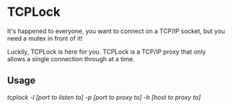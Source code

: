 TCPLock
=======

It's happened to everyone, you want to connect on a TCP/IP socket, but you need a mutex in front of it!

Luckily, TCPLock is here for you. TCPLock is a TCP/IP proxy that only allows a single connection through at a time.

Usage
-----

_tcplock -l [port to listen to] -p [port to proxy to] -h [host to proxy to]_